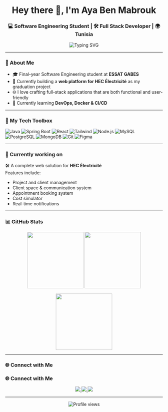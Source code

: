 <h1 align="center">Hey there 👋, I'm Aya Ben Mabrouk</h1>
<h3 align="center">💻 Software Engineering Student | 🛠️ Full Stack Developer | 🌍 Tunisia</h3>

<p align="center">
  <img src="https://readme-typing-svg.demolab.com?font=Fira+Code&pause=1000&center=true&vCenter=true&width=435&lines=Software+Engineering+Student;Full-stack+Web+Developer;Clean+Code+Enthusiast;Always+Learning+Something+New" alt="Typing SVG" />
</p>

---

### 🚀 About Me

- 🎓 Final-year Software Engineering student at **ESSAT GABES**
- 💼 Currently building a **web platform for HEC Électricité** as my graduation project
- 🌐 I love crafting full-stack applications that are both functional and user-friendly
- 🌱 Currently learning **DevOps, Docker & CI/CD**

---

### 🧰 My Tech Toolbox

![Java](https://img.shields.io/badge/Java-ED8B00?style=for-the-badge&logo=openjdk&logoColor=white)
![Spring Boot](https://img.shields.io/badge/Spring_Boot-6DB33F?style=for-the-badge&logo=spring-boot&logoColor=white)
![React](https://img.shields.io/badge/React-20232A?style=for-the-badge&logo=react&logoColor=61DAFB)
![Tailwind](https://img.shields.io/badge/Tailwind_CSS-38B2AC?style=for-the-badge&logo=tailwind-css&logoColor=white)
![Node.js](https://img.shields.io/badge/Node.js-339933?style=for-the-badge&logo=nodedotjs&logoColor=white)
![MySQL](https://img.shields.io/badge/MySQL-005C84?style=for-the-badge&logo=mysql&logoColor=white)
![PostgreSQL](https://img.shields.io/badge/PostgreSQL-316192?style=for-the-badge&logo=postgresql&logoColor=white)
![MongoDB](https://img.shields.io/badge/MongoDB-4EA94B?style=for-the-badge&logo=mongodb&logoColor=white)
![Git](https://img.shields.io/badge/Git-F05032?style=for-the-badge&logo=git&logoColor=white)
![Figma](https://img.shields.io/badge/Figma-F24E1E?style=for-the-badge&logo=figma&logoColor=white)

---

### 📌 Currently working on

🛠️ A complete web solution for **HEC Électricité**  
Features include:
- Project and client management  
- Client space & communication system  
- Appointment booking system  
- Cost simulator  
- Real-time notifications

---

### 📊 GitHub Stats

<p align="center">
  <img src="https://github-readme-stats.vercel.app/api?username=AyaBenMabrouk&show_icons=true&theme=radical" height="180"/>
  <img src="https://github-readme-streak-stats.herokuapp.com/?user=AyaBenMabrouk&theme=radical" height="180"/>
</p>

<p align="center">
  <img src="https://github-readme-stats.vercel.app/api/top-langs/?username=AyaBenMabrouk&layout=compact&theme=radical" height="180"/>
</p>

---

### 🌐 Connect with Me

### 🌐 Connect with Me

<p align="center">
  <a href="https://www.linkedin.com/in/aya-ben-mabrouk/">
    <img src="https://img.shields.io/badge/LinkedIn-Aya_Ben_Mabrouk-blue?style=for-the-badge&logo=linkedin&logoColor=white"/>
  </a>
  <a href="mailto:aya.benmabrouk@isimg.tn">
    <img src="https://img.shields.io/badge/Gmail-aya.benmabrouk@isimg.tn-red?style=for-the-badge&logo=gmail&logoColor=white"/>
  </a>
  <a href="https://www.facebook.com/ayaamab12/">
    <img src="https://img.shields.io/badge/Facebook-ayaamab12-1877F2?style=for-the-badge&logo=facebook&logoColor=white"/>
  </a>
</p>


---

<p align="center">
  <img src="https://komarev.com/ghpvc/?username=AyaBenMabrouk&style=flat-square&color=blue" alt="Profile views" />
</p>
